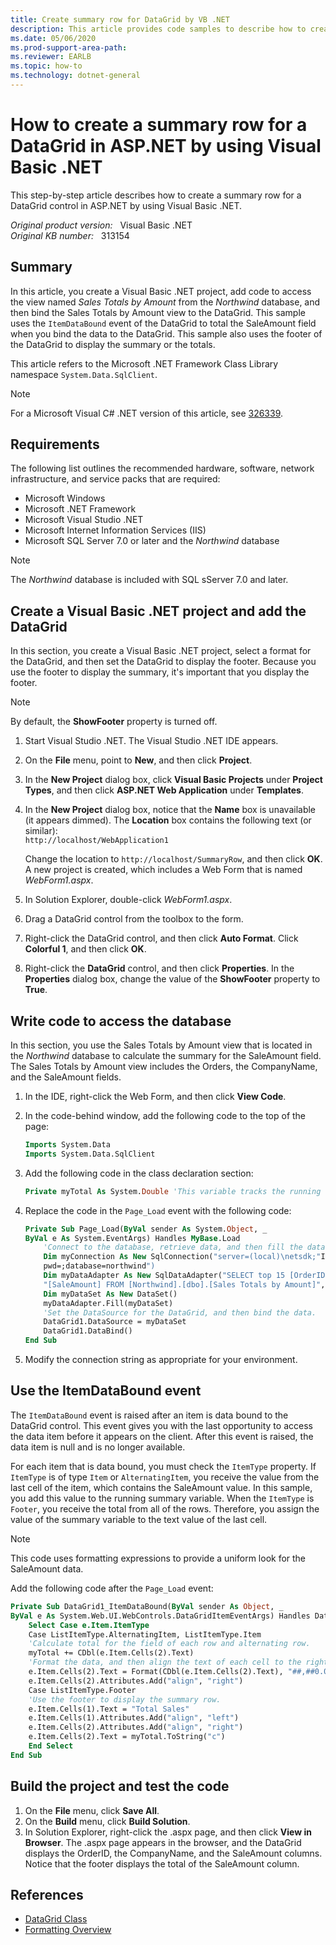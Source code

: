 ```yaml
---
title: Create summary row for DataGrid by VB .NET
description: This article provides code samples to describe how to create a summary row for a DataGrid in ASP.NET by using Visual Basic .NET.
ms.date: 05/06/2020
ms.prod-support-area-path: 
ms.reviewer: EARLB
ms.topic: how-to
ms.technology: dotnet-general
---
```

# How to create a summary row for a DataGrid in ASP.NET by using Visual Basic .NET  

This step-by-step article describes how to create a summary row for a DataGrid control in ASP.NET by using Visual Basic .NET.

_Original product version:_ &nbsp; Visual Basic .NET  
_Original KB number:_ &nbsp; 313154

## Summary

In this article, you create a Visual Basic .NET project, add code to access the view named *Sales Totals by Amount* from the *Northwind* database, and then bind the Sales Totals by Amount view to the DataGrid. This sample uses the `ItemDataBound` event of the DataGrid to total the SaleAmount field when you bind the data to the DataGrid. This sample also uses the footer of the DataGrid to display the summary or the totals.

This article refers to the Microsoft .NET Framework Class Library namespace `System.Data.SqlClient`.

> [!NOTE]
> For a Microsoft Visual C# .NET version of this article, see
 [326339](https://support.microsoft.com/help/326339).

## Requirements

The following list outlines the recommended hardware, software, network infrastructure, and service packs that are required:

- Microsoft Windows
- Microsoft .NET Framework
- Microsoft Visual Studio .NET
- Microsoft Internet Information Services (IIS)
- Microsoft SQL Server 7.0 or later and the *Northwind* database

> [!NOTE]  
> The *Northwind* database is included with SQL sServer 7.0 and later.

## Create a Visual Basic .NET project and add the DataGrid

In this section, you create a Visual Basic .NET project, select a format for the DataGrid, and then set the DataGrid to display the footer. Because you use the footer to display the summary, it's important that you display the footer.

> [!NOTE]  
> By default, the **ShowFooter** property is turned off.

1. Start Visual Studio .NET. The Visual Studio .NET IDE appears.
2. On the **File** menu, point to **New**, and then click **Project**.
3. In the **New Project** dialog box, click **Visual Basic Projects** under **Project Types**, and then click **ASP.NET Web Application** under **Templates**.
4. In the **New Project** dialog box, notice that the **Name** box is unavailable (it appears dimmed). The **Location** box contains the following text (or similar):  
  `http://localhost/WebApplication1`

    Change the location to `http://localhost/SummaryRow`, and then click **OK**. A new project is created, which includes a Web Form that is named *WebForm1.aspx*.
5. In Solution Explorer, double-click *WebForm1.aspx*.
6. Drag a DataGrid control from the toolbox to the form.
7. Right-click the DataGrid control, and then click **Auto Format**. Click **Colorful 1**, and then click **OK**.
8. Right-click the **DataGrid** control, and then click **Properties**. In the **Properties** dialog box, change the value of the **ShowFooter** property to **True**.

## Write code to access the database

In this section, you use the Sales Totals by Amount view that is located in the *Northwind* database to calculate the summary for the SaleAmount field. The Sales Totals by Amount view includes the Orders, the CompanyName, and the SaleAmount fields.

1. In the IDE, right-click the Web Form, and then click **View Code**.
2. In the code-behind window, add the following code to the top of the page:

    ```vb
    Imports System.Data
    Imports System.Data.SqlClient
    ```

3. Add the following code in the class declaration section:

    ```vb
    Private myTotal As System.Double 'This variable tracks the running total.
    ```

4. Replace the code in the `Page_Load` event with the following code:

    ```vb
    Private Sub Page_Load(ByVal sender As System.Object, _
    ByVal e As System.EventArgs) Handles MyBase.Load
        'Connect to the database, retrieve data, and then fill the data in the DataSet.
        Dim myConnection As New SqlConnection("server=(local)\netsdk;"Integrated Security=SSPI" & _
        pwd=;database=northwind")
        Dim myDataAdapter As New SqlDataAdapter("SELECT top 15 [OrderID], [CompanyName], " & _
        "[SaleAmount] FROM [Northwind].[dbo].[Sales Totals by Amount]", myConnection)
        Dim myDataSet As New DataSet()
        myDataAdapter.Fill(myDataSet)
        'Set the DataSource for the DataGrid, and then bind the data.
        DataGrid1.DataSource = myDataSet
        DataGrid1.DataBind()
    End Sub
    ```

5. Modify the connection string as appropriate for your environment.

## Use the ItemDataBound event

The `ItemDataBound` event is raised after an item is data bound to the DataGrid control. This event gives you with the last opportunity to access the data item before it appears on the client. After this event is raised, the data item is null and is no longer available.

For each item that is data bound, you must check the `ItemType` property. If `ItemType` is of type `Item` or `AlternatingItem`, you receive the value from the last cell of the item, which contains the SaleAmount value. In this sample, you add this value to the running summary variable. When the `ItemType` is `Footer`, you receive the total from all of the rows. Therefore, you assign the value of the summary variable to the text value of the last cell.

> [!NOTE]  
> This code uses formatting expressions to provide a uniform look for the SaleAmount data.

Add the following code after the `Page_Load` event:

```vb
Private Sub DataGrid1_ItemDataBound(ByVal sender As Object, _
ByVal e As System.Web.UI.WebControls.DataGridItemEventArgs) Handles DataGrid1.ItemDataBound
    Select Case e.Item.ItemType
    Case ListItemType.AlternatingItem, ListItemType.Item
    'Calculate total for the field of each row and alternating row.
    myTotal += CDbl(e.Item.Cells(2).Text)
    'Format the data, and then align the text of each cell to the right.
    e.Item.Cells(2).Text = Format(CDbl(e.Item.Cells(2).Text), "##,##0.00")
    e.Item.Cells(2).Attributes.Add("align", "right")
    Case ListItemType.Footer
    'Use the footer to display the summary row.
    e.Item.Cells(1).Text = "Total Sales"
    e.Item.Cells(1).Attributes.Add("align", "left")
    e.Item.Cells(2).Attributes.Add("align", "right")
    e.Item.Cells(2).Text = myTotal.ToString("c")
    End Select
End Sub
```

## Build the project and test the code

1. On the **File** menu, click **Save All**.
2. On the **Build** menu, click **Build Solution**.
3. In Solution Explorer, right-click the .aspx page, and then click **View in Browser**. The .aspx page appears in the browser, and the DataGrid displays the OrderID, the CompanyName, and the SaleAmount columns. Notice that the footer displays the total of the SaleAmount column.

## References

- [DataGrid Class](/dotnet/api/system.web.ui.webcontrols.datagrid?&view=netframework-4.8&preserve-view=true)
- [Formatting Overview](/previous-versions/dotnet/netframework-1.1/26etazsy(v=vs.71))
